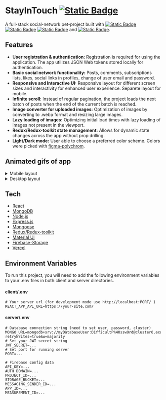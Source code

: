 # StayInTouch [![Static Badge](https://img.shields.io/badge/Open_website-grey)](https://social-network-frontend.vercel.app)

A full-stack social-network pet-project built with [![Static Badge](https://img.shields.io/badge/MongoDB-%2300ed64)](https://www.mongodb.com) [![Static Badge](https://img.shields.io/badge/Express-%237e7e7e)](https://expressjs.com) [![Static Badge](https://img.shields.io/badge/React-%23149eca)](https://react.dev) and [![Static Badge](https://img.shields.io/badge/Node-%23417e38)](https://nodejs.org).

## Features

- **User registration & authentication:** Registration is required for using the application. The app utilizes JSON Web tokens stored locally for authentication.
- **Basic social network functionality:** Posts, comments, subscriptions lists, likes, social links in profiles, change of user email and password.
- **Responsive and Interactive UI:** Responsive layout for different screen sizes and interactivity for enhanced user experience. Separete layout for mobile.
- **Infinite scroll:** Instead of regular pagination, the project loads the next batch of posts when the end of the current batch is reached.
- **Image converter for uploaded images:** Optimization of images by converting to .webp format and resizing large images.
- **Lazy loading of images:** Optimizing initial load times with lazy loading of images not present in the viewport.
- **Redux/Redux-toolkit state management:** Allows for dynamic state changes across the app without prop drilling.
- **Light/Dark mode:** User able to choose a preferred color scheme. Colors were picked with [figma-polychrom](https://github.com/evilmartians/figma-polychrom).

## Animated gifs of app
  <details>
  <summary>Mobile layout</summary>
    <table>
      <tbody>
        <tr>
          <td>
            <img width="200" alt="auth and pagination gif" src="https://github.com/citizenofjustice/social-network/assets/13840466/2bdc4c9b-9f29-483c-9477-679829cdc72d" />            
          </td>
          <td>
            <img width="200" alt="search gif" src="https://github.com/citizenofjustice/social-network/assets/13840466/0247d069-1ec0-4e38-a0b1-832aac0b2766" />
          </td>
          <td>
            <img width="200" alt="light/dark mode gif" src="https://github.com/citizenofjustice/social-network/assets/13840466/570c5621-b3b7-4ba0-a008-73bce4310c58" />
          </td>
        </tr>
      </tbody>
    </table>
  </details>

  <details>
  <summary>Desktop layout</summary>
    <table>
      <tbody>
        <tr>
          <td align="center">
            <video src="https://github.com/citizenofjustice/social-network/assets/13840466/a50ace91-e5e0-4f10-81cd-40ac2534c8a0"></video>           
          </td>
        </tr>
        <tr>
          <td align="center">
            <video src="https://github.com/citizenofjustice/social-network/assets/13840466/c9165b6e-1ac6-45fa-913d-1461caccd9c5"></video>           
          </td>
        </tr>
        <tr>
          <td align="center">
            <video src="https://github.com/citizenofjustice/social-network/assets/13840466/0272c969-84b8-40d3-8cc3-bd9d7c8caa93"></video>           
          </td>
        </tr>
      </tbody>
    </table>
  </details>


## Tech

- [React](https://react.dev)
- [MongoDB](https://www.mongodb.com)
- [Node.js](https://nodejs.org)
- [Express.js](https://expressjs.com)
- [Mongoose](https://mongoosejs.com)
- [Redux/Redux-toolkit](https://redux.js.org)
- [Material UI](https://mui.com/material-ui/)
- [Firebase-Storage](https://firebase.google.com)
- [Vercel](https://vercel.com)

## Environment Variables

To run this project, you will need to add the following environment variables to your .env files in both client and server directories.

#### client/.env

```
# Your server url (for development mode use http://localhost:PORT/ )
REACT_APP_API_URL=https://your-site.com/
```

#### server/.env

```
# Database connection string (need to set user, password, cluster)
MONGO_URL=mongodb+srv://myDatabaseUser:D1fficultP%40ssw0rd@cluster0.example.mongodb.net/?retryWrites=true&w=majority
# Set your JWT secret string
JWT_SECRET=...
# Set port for running server
PORT=...

# Firebase config data
API_KEY=...
AUTH_DOMAIN=...
PROJECT_ID=...
STORAGE_BUCKET=...
MESSAGING_SENDER_ID=...
APP_ID=...
MEASUREMENT_ID=...
```
